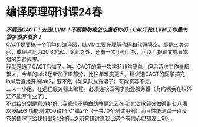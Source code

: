 # 编译原理研讨课24春
_**不要选CACT！去选LLVM！不要管助教怎么蛊惑你们！CACT比LLVM工作量大很多很多很多！**_  
CACT是要搞一个简单的编译器，LLVM主要在理解代码和代码填空。都是三次实验，成绩占比为20:30:50。除此之外，还有一次小组汇报，可以汇报论文或者本组的实验成果。     
我就是选了CACT后悔了。唉。CACT的第一次实验非常简单，但后两次工作量都很大，今年的lab2还新加了IR部分，比往年难度更大。建议选CACT的同学搞完lab1后直接开搞lab2，要不然（如果队友有混子）可能真写不完。    
三人一小组，在远程服务器上编程。必须连校园网才能登服务器（有病啊我在校外还不能写作业了）。  
不过给分倒是意外地好...我都想不明白助教是怎么在我lab2 IR部分做得乱七八糟以及lab3 功能测试O0错1个O1错2个（一共70个测试用例）而且性能测试一点没卷的情况下给我打出94分的...之前有研讨课我比这个有信心但都没上90...  